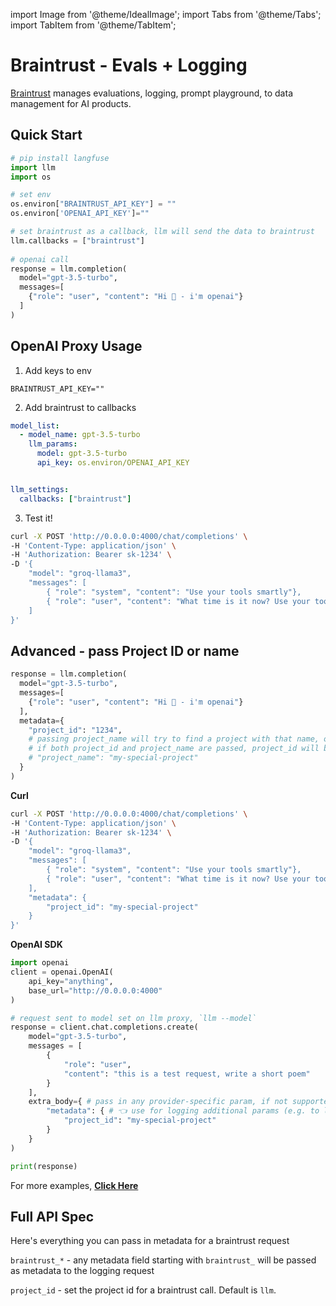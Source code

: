 import Image from '@theme/IdealImage';
import Tabs from '@theme/Tabs';
import TabItem from '@theme/TabItem';

# Braintrust - Evals + Logging 

[Braintrust](https://www.braintrust.dev/) manages evaluations, logging, prompt playground, to data management for AI products.


## Quick Start

```python
# pip install langfuse 
import llm
import os

# set env 
os.environ["BRAINTRUST_API_KEY"] = "" 
os.environ['OPENAI_API_KEY']=""

# set braintrust as a callback, llm will send the data to braintrust
llm.callbacks = ["braintrust"] 
 
# openai call
response = llm.completion(
  model="gpt-3.5-turbo",
  messages=[
    {"role": "user", "content": "Hi 👋 - i'm openai"}
  ]
)
```



## OpenAI Proxy Usage

1. Add keys to env 
```env
BRAINTRUST_API_KEY="" 
```

2. Add braintrust to callbacks 
```yaml
model_list:
  - model_name: gpt-3.5-turbo
    llm_params:
      model: gpt-3.5-turbo
      api_key: os.environ/OPENAI_API_KEY


llm_settings:
  callbacks: ["braintrust"]
```

3. Test it! 

```bash
curl -X POST 'http://0.0.0.0:4000/chat/completions' \
-H 'Content-Type: application/json' \
-H 'Authorization: Bearer sk-1234' \
-D '{
    "model": "groq-llama3",
    "messages": [
        { "role": "system", "content": "Use your tools smartly"},
        { "role": "user", "content": "What time is it now? Use your tool"}
    ]
}'
```

## Advanced - pass Project ID or name

<Tabs>
<TabItem value="sdk" label="SDK">

```python
response = llm.completion(
  model="gpt-3.5-turbo",
  messages=[
    {"role": "user", "content": "Hi 👋 - i'm openai"}
  ], 
  metadata={
    "project_id": "1234",
    # passing project_name will try to find a project with that name, or create one if it doesn't exist
    # if both project_id and project_name are passed, project_id will be used
    # "project_name": "my-special-project" 
  }
)
```

</TabItem>
<TabItem value="proxy" label="PROXY">

**Curl**

```bash
curl -X POST 'http://0.0.0.0:4000/chat/completions' \
-H 'Content-Type: application/json' \
-H 'Authorization: Bearer sk-1234' \
-D '{
    "model": "groq-llama3",
    "messages": [
        { "role": "system", "content": "Use your tools smartly"},
        { "role": "user", "content": "What time is it now? Use your tool"}
    ],
    "metadata": {
        "project_id": "my-special-project"
    }
}'
```

**OpenAI SDK**

```python
import openai
client = openai.OpenAI(
    api_key="anything",
    base_url="http://0.0.0.0:4000"
)

# request sent to model set on llm proxy, `llm --model`
response = client.chat.completions.create(
    model="gpt-3.5-turbo",
    messages = [
        {
            "role": "user",
            "content": "this is a test request, write a short poem"
        }
    ],
    extra_body={ # pass in any provider-specific param, if not supported by openai, https://docs.llm.ai/docs/completion/input#provider-specific-params
        "metadata": { # 👈 use for logging additional params (e.g. to langfuse)
            "project_id": "my-special-project"
        }
    }
)

print(response)
```

For more examples, [**Click Here**](../proxy/user_keys.md#chatcompletions)

</TabItem>
</Tabs>

## Full API Spec 

Here's everything you can pass in metadata for a braintrust request 

`braintrust_*` - any metadata field starting with `braintrust_` will be passed as metadata to the logging request 

`project_id`  - set the project id for a braintrust call. Default is `llm`. 